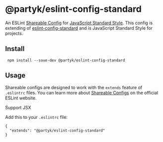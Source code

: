 # @partyk/eslint-config-standard

An ESLint [Shareable Config](https://eslint.org/docs/developer-guide/shareable-configs) for [JavaScript Standard Style](http://standardjs.com/). This config is extending of [eslint-config-standard](https://github.com/standard/eslint-config-standard) and is JavaScript Standard Style for projects.

## Install

```
 npm install --save-dev @partyk/eslint-config-standard
```
 
## Usage

Shareable configs are designed to work with the `extends` feature of `.eslintrc` files.
You can learn more about
[Shareable Configs](http://eslint.org/docs/developer-guide/shareable-configs) on the
official ESLint website.

Support JSX

Add this to your `.eslintrc` file:

```
{
  "extends": "@partyk/eslint-config-standard"
}
```